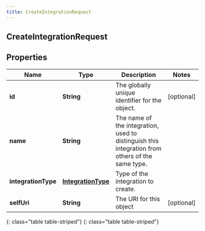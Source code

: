 ```yaml
---
title: CreateIntegrationRequest
---
```

## CreateIntegrationRequest


## Properties

| Name | Type | Description | Notes |
| ------------ | ------------- | ------------- | ------------- |
| **id** | **String** | The globally unique identifier for the object. |  [optional] |
| **name** | **String** | The name of the integration, used to distinguish this integration from others of the same type. |  |
| **integrationType** | [**IntegrationType**](IntegrationType.html) | Type of the integration to create. |  |
| **selfUri** | **String** | The URI for this object |  [optional] |
{: class="table table-striped"}
{: class="table table-striped"}


